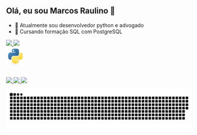 ## Olá, eu sou Marcos Raulino 👋

- 🔭 Atualmente sou desenvolvedor python e advogado 
- 🌱 Cursando formação SQL com PostgreSQL

<div>
	<a href='https://linktr.ee/Raulin0'>
		<img src='https://github-readme-stats.vercel.app/api?username=Raulin0&show_icons=true&include_all_commits=true' height='170'>
		<img src='https://github-readme-stats.vercel.app/api/top-langs/?username=Raulin0' height='170'>
	</a>
</div>

<div>
	<img src='https://raw.githubusercontent.com/devicons/devicon/master/icons/python/python-original.svg' height='50'>
</div>

##

<div>
	<a href='mailto:marcosfsraulino@gmail.com'>
		<img src='https://img.shields.io/badge/-Gmail-%23333?style=for-the-badge&logo=gmail&logoColor=white'>
	</a>
	<a href='www.linkedin.com/in/marcosraulino'>
		<img src='https://img.shields.io/badge/-LinkedIn-%230077B5?style=for-the-badge&logo=linkedin&logoColor=white'>
	</a>
	<a href='https://twitter.com/raulin0_'>
		<img src='https://img.shields.io/badge/Twitter-1DA1F2?style=for-the-badge&logo=twitter&logoColor=white'>
	</a>
	
![Snake animation](https://github.com/Raulin0/Raulin0/blob/output/github-contribution-grid-snake.svg)
</div>
